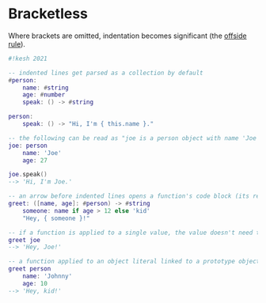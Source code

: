# Bracketless

Where brackets are omitted, indentation becomes significant (the [offside rule](https://en.m.wikipedia.org/wiki/Off-side_rule)).

```lua
#!kesh 2021

-- indented lines get parsed as a collection by default
#person:
    name: #string
    age: #number
    speak: () -> #string

person:
    speak: () -> "Hi, I'm { this.name }."

-- the following can be read as "joe is a person object with name 'Joe' and age 27"
joe: person
    name: 'Joe'
    age: 27

joe.speak()
--> 'Hi, I'm Joe.'

-- an arrow before indented lines opens a function's code block (its return type may also be specified)
greet: ([name, age]: #person) -> #string
    someone: name if age > 12 else 'kid'
    "Hey, { someone }!"

-- if a function is applied to a single value, the value doesn't need to be wrapped in a tuple
greet joe
--> 'Hey, Joe!'

-- a function applied to an object literal linked to a prototype object would look like this
greet person
    name: 'Johnny'
    age: 10
--> 'Hey, kid!'
```
